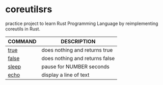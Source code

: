 # coreutilsrs

practice project to learn Rust Programming Language by reimplementing coreutils in Rust.

| COMMAND | DESCRIPTION |
|---|---|
|[true](src/true.rs)    |does nothing and returns true|
|[false](src/false.rs)  |does nothing and returns false|
|[sleep](src/sleep.rs)  |pause for NUMBER seconds|
|[echo](src/echo.rs)    |display a line of text|
